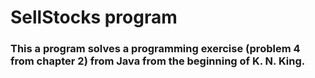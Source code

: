 # SellStocks program
### This a program solves a programming exercise (problem 4 from chapter 2) from Java from the beginning of K. N. King.
